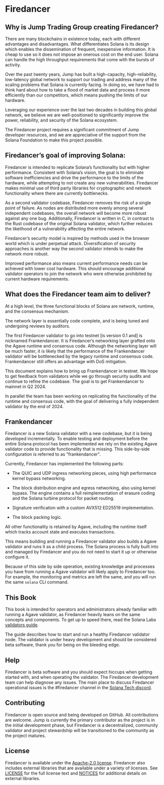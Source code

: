 # Firedancer
## Why is Jump Trading Group creating Firedancer?
There are many blockchains in existence today, each with different
advantages and disadvantages. What differentiates Solana is its design
which enables the dissemination of frequent, inexpensive information. It
is cheap to use so it does not impose an onerous cost on the end user.
Solana can handle the high throughput requirements that come with the
bursts of activity.

Over the past twenty years, Jump has built a high-capacity,
high-reliability, low-latency global network to support our trading and
address many of the scaling problems that Solana is currently facing. In
doing so, we have had to think hard about how to take a flood of market
data and process it more efficiently than our competitors, which means
pushing the limits of our hardware.

Leveraging our experience over the last two decades in building this
global network, we believe we are well-positioned to significantly
improve the power, reliability, and security of the Solana ecosystem.

The Firedancer project requires a significant commitment of Jump
developer resources, and we are appreciative of the support from the
Solana Foundation to make this project possible.

## Firedancer’s goal of improving Solana:
Firedancer is intended to replicate Solana’s functionality but with
higher performance. Consistent with Solana’s vision, the goal is to
eliminate software inefficiencies and drive the performance to the
limits of the hardware, while attempting to not create any new
vulnerabilities. Firedancer makes minimal use of third party libraries
for cryptographic and network functionality where there are currently
bottlenecks.

As a second validator codebase, Firedancer removes the risk of a single
point of failure. As nodes are distributed more evenly among several
independent codebases, the overall network will become more robust
against any one bug. Additionally, Firedancer is written in C, in
contrast to the Rust codebase of the original Solana validator, which
further reduces the likelihood of a vulnerability affecting the entire
network.

Firedancer’s security model is inspired by methods used in the browser
world which is under perpetual attack. Diversification of security
approaches is another way the second validator intends to make the
network more robust.

Improved performance also means current performance needs can be
achieved with lower cost hardware. This should encourage additional
validator operators to join the network who were otherwise prohibited by
current hardware requirements.

## What does the Firedancer team aim to deliver?
At a high level, the three functional blocks of Solana are network,
runtime, and the consensus mechanism.

The network layer is essentially code complete, and is being tuned and
undergoing reviews by auditors.

The first Firedancer validator to go into testnet [is version 0.1 and]
is nicknamed Frankendancer. It is Firedancer’s networking layer grafted
onto the Agave runtime and consensus code. Although the networking
layer will be much faster, it is likely that the performance of the
Frankendancer validator will be bottlenecked by the legacy runtime and
consensus code. Frankendancer still offers an advantage with DoS
mitigation.

This document explains how to bring up Frankendancer in testnet. We hope
to get feedback from validators while we go through security audits and
continue to refine the codebase. The goal is to get Frankendancer to
mainnet in Q2 2024.

In parallel the team has been working on replicating the functionality
of the runtime and consensus code, with the goal of delivering a fully
independent validator by the end of 2024.

## Frankendancer
Firedancer is a new Solana validator with a new codebase, but it is
being developed incrementally. To enable testing and deployment before
the entire Solana protocol has been implemented we rely on the existing
Agave validator code to provide functionality that is missing.
This side-by-side configuration is referred to as "frankendancer".

Currently, Firedancer has implemented the following parts:

 * The QUIC and UDP ingress networking pieces, using high performance
   kernel bypass networking.

 * The block distribution engine and egress networking, also using
   kernel bypass. The engine contains a full reimplementation of erasure
   coding and the Solana turbine protocol for packet routing.

 * Signature verification with a custom AVX512 ED25519 implementation.

 * The block packing logic.

All other functionality is retained by Agave, including the
runtime itself which tracks account state and executes transactions.

This means building and running a Firedancer validator also builds a
Agave validator and runs it as a child process. The Solana
process is fully built into and managed by Firedancer and you do not
need to start it up or otherwise configure it.

Because of this side by side operation, existing knowledge and processes
you have from running a Agave validator will likely apply to
Firedancer too. For example, the monitoring and metrics are left the
same, and you will run the same `solana` CLI command.

## This Book
This book is intended for operators and administrators already familiar
with running a Agave validator, as Firedancer heavily leans on the
same concepts and components. To get up to speed there, read the Solana
Labs [validators guide](https://docs.solana.com/running-validator).

The guide describes how to start and run a healthy Firedancer validator
node. The validator is under heavy development and should be considered
beta software, thank you for being on the bleeding edge.

## Help
Firedancer is beta software and you should expect hiccups when getting
started with, and when operating the validator. The Firedancer
development team can help diagnose any issues. The main place to discuss
Firedancer operational issues is the #firedancer channel in the [Solana
Tech discord](https://discord.com/invite/solana).

## Contributing
Firedancer is open source and being developed on GitHub. All
contributions are welcome. Jump is currently the primary contributor as
the project is in the initial development phase, but Firedancer is a
decentralized, community validator and project stewardship will be
transitioned to the community as the project matures.

## License
Firedancer is available under the [Apache-2.0
license](https://www.apache.org/licenses/LICENSE-2.0). Firedancer also
includes external libraries that are available under a variety of
licenses. See
[LICENSE](https://github.com/firedancer-io/firedancer/blob/main/LICENSE)
for the full license text and
[NOTICES](https://github.com/firedancer-io/firedancer/blob/main/NOTICE)
for additional details on external libraries.
